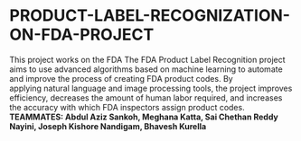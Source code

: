 # PRODUCT-LABEL-RECOGNIZATION-ON-FDA-PROJECT
This project works on the FDA 
The FDA Product Label Recognition project aims to use advanced algorithms based on machine learning to automate and improve the process of creating FDA product codes. By applying natural language and image processing tools, the project improves efficiency, decreases the amount of human labor required, and increases the accuracy with which FDA inspectors assign product codes.
**TEAMMATES: Abdul Aziz Sankoh, Meghana Katta, Sai Chethan Reddy Nayini, Joseph Kishore Nandigam, Bhavesh Kurella**
